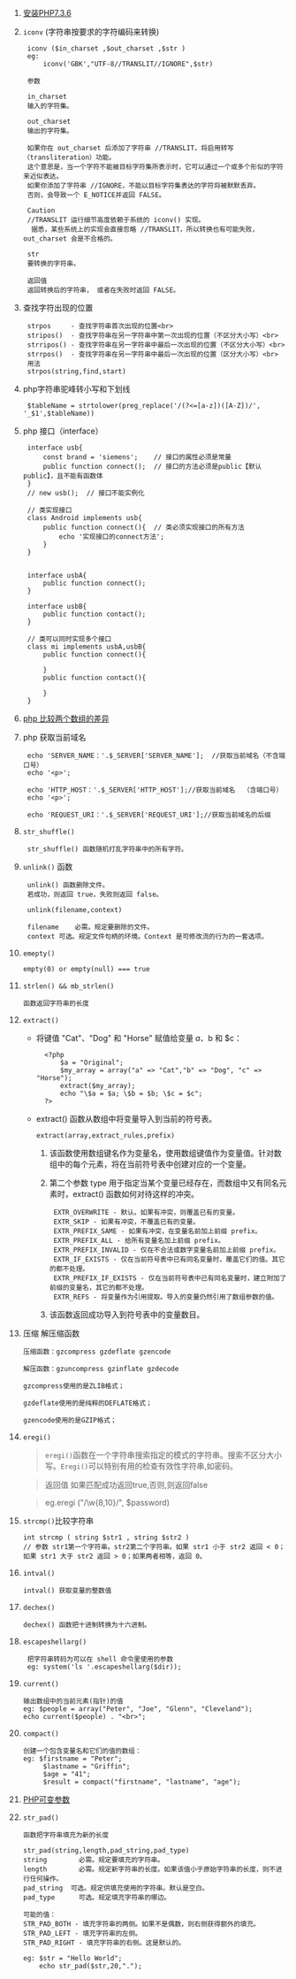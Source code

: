 1. [安装PHP7.3.6](./php/install7.3.6.md)
2. `iconv`  (字符串按要求的字符编码来转换)

		iconv ($in_charset ,$out_charset ,$str )
		eg:
			iconv('GBK',"UTF-8//TRANSLIT//IGNORE",$str)
	
		参数

		in_charset
		输入的字符集。
		
		out_charset
		输出的字符集。
		
		如果你在 out_charset 后添加了字符串 //TRANSLIT，将启用转写（transliteration）功能。
		这个意思是，当一个字符不能被目标字符集所表示时，它可以通过一个或多个形似的字符来近似表达。 
		如果你添加了字符串 //IGNORE，不能以目标字符集表达的字符将被默默丢弃。 
		否则，会导致一个 E_NOTICE并返回 FALSE。
		
		Caution
		//TRANSLIT 运行细节高度依赖于系统的 iconv() 实现。
		 据悉，某些系统上的实现会直接忽略 //TRANSLIT，所以转换也有可能失败，out_charset 会是不合格的。
		
		str
		要转换的字符串。
		
		返回值
		返回转换后的字符串， 或者在失败时返回 FALSE。

3. 查找字符出现的位置

		strpos     - 查找字符串首次出现的位置<br>
		stripos()  - 查找字符串在另一字符串中第一次出现的位置（不区分大小写）<br>
		strripos() - 查找字符串在另一字符串中最后一次出现的位置（不区分大小写）<br>
		strrpos()  - 查找字符串在另一字符串中最后一次出现的位置（区分大小写）<br>
		用法
		strpos(string,find,start)

4. php字符串驼峰转小写和下划线

		$tableName = strtolower(preg_replace('/(?<=[a-z])([A-Z])/', '_$1',$tableName))

5. php 接口（interface）

		interface usb{
		    const brand = 'siemens';    // 接口的属性必须是常量
		    public function connect();  // 接口的方法必须是public【默认public】，且不能有函数体
		}
		// new usb();  // 接口不能实例化
		
		// 类实现接口
		class Android implements usb{
		    public function connect(){  // 类必须实现接口的所有方法
		        echo '实现接口的connect方法';
		    }
		}
		
		
		interface usbA{
		    public function connect();
		}
		
		interface usbB{
		    public function contact();
		}
		
		// 类可以同时实现多个接口
		class mi implements usbA,usbB{
		    public function connect(){
		
		    }
		    public function contact(){
		
		    }
		}
		
6. [php 比较两个数组的差异](./php/array.md)
7. php 获取当前域名

		echo 'SERVER_NAME：'.$_SERVER['SERVER_NAME'];  //获取当前域名（不含端口号）
		echo '<p>';

		echo 'HTTP_HOST：'.$_SERVER['HTTP_HOST'];//获取当前域名  （含端口号）
		echo '<p>';

		echo 'REQUEST_URI：'.$_SERVER['REQUEST_URI'];//获取当前域名的后缀 
		
8. `str_shuffle()`

		str_shuffle() 函数随机打乱字符串中的所有字符。
		
9. `unlink()` 函数

		unlink() 函数删除文件。
		若成功，则返回 true，失败则返回 false。
		
		unlink(filename,context)
		
		filename	必需。规定要删除的文件。
		context	可选。规定文件句柄的环境。Context 是可修改流的行为的一套选项。
		
10. `emepty()`

		empty(0) or empty(null) === true 
	
11. `strlen() && mb_strlen()`

		函数返回字符串的长度

12. `extract()`

	- 将键值 "Cat"、"Dog" 和 "Horse" 赋值给变量 $a、$b 和 $c：
	
			<?php
				$a = "Original";
				$my_array = array("a" => "Cat","b" => "Dog", "c" => "Horse");
				extract($my_array);
				echo "\$a = $a; \$b = $b; \$c = $c";
			?>
			
	- extract() 函数从数组中将变量导入到当前的符号表。
	
		`extract(array,extract_rules,prefix)`
	
		1. 该函数使用数组键名作为变量名，使用数组键值作为变量值。针对数组中的每个元素，将在当前符号表中创建对应的一个变量。
		
		2. 第二个参数 type 用于指定当某个变量已经存在，而数组中又有同名元素时，extract() 函数如何对待这样的冲突。
	
				EXTR_OVERWRITE - 默认。如果有冲突，则覆盖已有的变量。
				EXTR_SKIP - 如果有冲突，不覆盖已有的变量。
				EXTR_PREFIX_SAME - 如果有冲突，在变量名前加上前缀 prefix。
				EXTR_PREFIX_ALL - 给所有变量名加上前缀 prefix。
				EXTR_PREFIX_INVALID - 仅在不合法或数字变量名前加上前缀 prefix。
				EXTR_IF_EXISTS - 仅在当前符号表中已有同名变量时，覆盖它们的值。其它的都不处理。
				EXTR_PREFIX_IF_EXISTS - 仅在当前符号表中已有同名变量时，建立附加了前缀的变量名，其它的都不处理。
				EXTR_REFS - 将变量作为引用提取。导入的变量仍然引用了数组参数的值。
		
		3. 该函数返回成功导入到符号表中的变量数目。
	
13. 压缩 解压缩函数

		压缩函数：gzcompress gzdeflate gzencode
		
		解压函数：gzuncompress gzinflate gzdecode
		
		gzcompress使用的是ZLIB格式；
		
		gzdeflate使用的是纯粹的DEFLATE格式；
		
		gzencode使用的是GZIP格式；
		
14. `eregi()`

	>`eregi()`函数在一个字符串搜索指定的模式的字符串。搜索不区分大小写。`Eregi()`可以特别有用的检查有效性字符串,如密码。
	
	>返回值
	>如果匹配成功返回true,否则,则返回false

	>eg.eregi ("/\w{8,10}/", $password)
	
15. `strcmp()`比较字符串

		int strcmp ( string $str1 , string $str2 )
		// 参数 str1第一个字符串。str2第二个字符串。如果 str1 小于 str2 返回 < 0； 如果 str1 大于 str2 返回 > 0；如果两者相等，返回 0。

16. `intval()`

		intval() 获取变量的整数值
	
17. `dechex()`

		dechex() 函数把十进制转换为十六进制。
		
18. `escapeshellarg()` 

		 把字符串转码为可以在 shell 命令里使用的参数
		 eg: system('ls '.escapeshellarg($dir));

19. `current()`

		输出数组中的当前元素(指针)的值
		eg: $people = array("Peter", "Joe", "Glenn", "Cleveland");
		echo current($people) . "<br>";

20. `compact()`

		创建一个包含变量名和它们的值的数组：
		eg: $firstname = "Peter";
			 $lastname = "Griffin";
			 $age = "41";
			 $result = compact("firstname", "lastname", "age");
			 
21. [PHP可变参数](https://blog.csdn.net/weixin_34303897/article/details/88036724)

22. `str_pad()`

		函数把字符串填充为新的长度
		
		str_pad(string,length,pad_string,pad_type)
		string	      必需。规定要填充的字符串。
		length	      必需。规定新字符串的长度。如果该值小于原始字符串的长度，则不进行任何操作。
		pad_string  可选。规定供填充使用的字符串。默认是空白。
		pad_type	  可选。规定填充字符串的哪边。
		
		可能的值：
		STR_PAD_BOTH - 填充字符串的两侧。如果不是偶数，则右侧获得额外的填充。
		STR_PAD_LEFT - 填充字符串的左侧。
		STR_PAD_RIGHT - 填充字符串的右侧。这是默认的。
		
		eg: $str = "Hello World";
		    echo str_pad($str,20,".");


